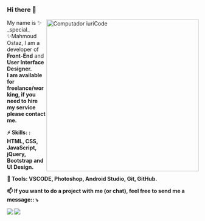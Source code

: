 ### Hi there 👋
<img src="https://github.com/Mahmoud-Ostaz/Mahmoud-Ostaz/blob/main/computer-illustration.png?raw=true" min-width="400px" max-width="400px" width="400px" align="right" alt="Computador iuriCode">

<p align="left"> 
 My name is ✨ _special_ ✨Mahmoud Ostaz, I am a developer of <strong>Front-End</strong> and <strong>User Interface Designer<strong>. <br>
     I am available for freelance/working, if you need to hire my service please contact me.
</p>

<p align="left">
  ⚡ Skills: <strong>: HTML, CSS, JavaScript, jQuery, Bootstrap and UI Design. </strong> 
</p>

<p align="left">
  💼 Tools: <strong>VSCODE, Photoshop, Android Studio, Git, GitHub.</strong>
</p>

<p align="left">
  📫 If you want to do a project with me (or chat), feel free to send me a message:: ⤵️
</p>

<p align="left">
  <a href="mailto:gustavolima.zahoq2013@gmail.com" alt="Gmail">
  <img src="https://img.shields.io/badge/-Gmail-FF0000?style=flat-square&labelColor=FF0000&logo=gmail&logoColor=white&link=mailto:gustavolima.zahoq2013@gmail.com" /></a>


  <a href="https://api.whatsapp.com/send?phone=+972592092013" alt="WhatsApp">
  <img src="https://img.shields.io/badge/-WhatsApp-25d366?style=flat-square&labelColor=25d366&logo=whatsapp&logoColor=white&link=https://api.whatsapp.com/send?phone=+972592092013"/></a>
</p>  
 

<!--
**Mahmoud-Ostaz/Mahmoud-Ostaz** is a ✨ _special_ ✨ repository because its `README.md` (this file) appears on your GitHub profile.

Here are some ideas to get you started:

- 🔭 I’m currently working on ...
- 🌱 I’m currently learning ...
- 👯 I’m looking to collaborate on ...
- 🤔 I’m looking for help with ...
- 💬 Ask me about ...
- 📫 How to reach me: ...
- 😄 Pronouns: ...
- ⚡ Fun fact: ...
-->
